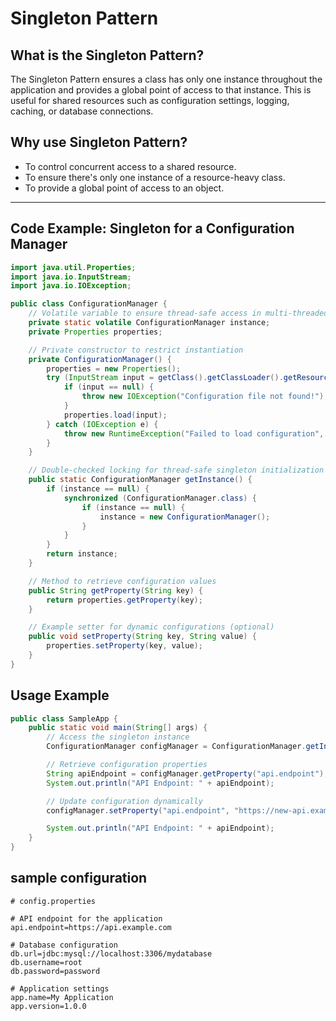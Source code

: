 # Singleton Pattern

## What is the Singleton Pattern?
The Singleton Pattern ensures a class has only one instance throughout the application and provides a global point of access to that instance. This is useful for shared resources such as configuration settings, logging, caching, or database connections.

## Why use Singleton Pattern?
- To control concurrent access to a shared resource.
- To ensure there's only one instance of a resource-heavy class.
- To provide a global point of access to an object.

---

##  Code Example: Singleton for a Configuration Manager

```java
import java.util.Properties;
import java.io.InputStream;
import java.io.IOException;

public class ConfigurationManager {
    // Volatile variable to ensure thread-safe access in multi-threaded scenarios
    private static volatile ConfigurationManager instance;
    private Properties properties;

    // Private constructor to restrict instantiation
    private ConfigurationManager() {
        properties = new Properties();
        try (InputStream input = getClass().getClassLoader().getResourceAsStream("config.properties")) {
            if (input == null) {
                throw new IOException("Configuration file not found!");
            }
            properties.load(input);
        } catch (IOException e) {
            throw new RuntimeException("Failed to load configuration", e);
        }
    }

    // Double-checked locking for thread-safe singleton initialization
    public static ConfigurationManager getInstance() {
        if (instance == null) {
            synchronized (ConfigurationManager.class) {
                if (instance == null) {
                    instance = new ConfigurationManager();
                }
            }
        }
        return instance;
    }

    // Method to retrieve configuration values
    public String getProperty(String key) {
        return properties.getProperty(key);
    }

    // Example setter for dynamic configurations (optional)
    public void setProperty(String key, String value) {
        properties.setProperty(key, value);
    }
}
```


## Usage Example

```java
public class SampleApp {
    public static void main(String[] args) {
        // Access the singleton instance
        ConfigurationManager configManager = ConfigurationManager.getInstance();

        // Retrieve configuration properties
        String apiEndpoint = configManager.getProperty("api.endpoint");
        System.out.println("API Endpoint: " + apiEndpoint);

        // Update configuration dynamically
        configManager.setProperty("api.endpoint", "https://new-api.example.com");

        System.out.println("API Endpoint: " + apiEndpoint);
    }
}
```

## sample configuration

```
# config.properties

# API endpoint for the application
api.endpoint=https://api.example.com

# Database configuration
db.url=jdbc:mysql://localhost:3306/mydatabase
db.username=root
db.password=password

# Application settings
app.name=My Application
app.version=1.0.0
```